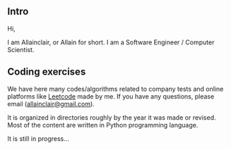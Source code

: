 ## Intro
Hi,

I am Allainclair, or Allain for short. I am a Software Engineer /
Computer Scientist.

## Coding exercises

We have here many codes/algorithms related to company tests and online platforms
like [Leetcode](https://leetcode.com/) made by me. If you have any questions,
please email (allainclair@gmail.com).

It is organized in directories roughly by the year it was made or revised. Most of
the content are written in Python programming language.

It is still in progress...

